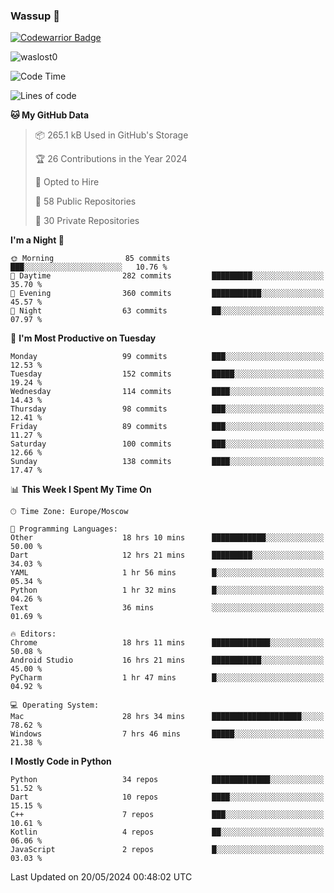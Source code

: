 ### Wassup 👋

[![Codewarrior Badge](https://www.codewars.com/users/waslost/badges/small)](https://www.codewars.com/users/waslost)

<p align="left"> <img src="https://komarev.com/ghpvc/?username=waslost0" alt="waslost0" /></p>

<!--START_SECTION:waka-->
![Code Time](http://img.shields.io/badge/Code%20Time-4%2C328%20hrs%2039%20mins-blue)

![Lines of code](https://img.shields.io/badge/From%20Hello%20World%20I%27ve%20Written-1.4%20million%20lines%20of%20code-blue)

**🐱 My GitHub Data** 

> 📦 265.1 kB Used in GitHub's Storage 
 > 
> 🏆 26 Contributions in the Year 2024
 > 
> 💼 Opted to Hire
 > 
> 📜 58 Public Repositories 
 > 
> 🔑 30 Private Repositories 
 > 
**I'm a Night 🦉** 

```text
🌞 Morning                85 commits          ███░░░░░░░░░░░░░░░░░░░░░░   10.76 % 
🌆 Daytime                282 commits         █████████░░░░░░░░░░░░░░░░   35.70 % 
🌃 Evening                360 commits         ███████████░░░░░░░░░░░░░░   45.57 % 
🌙 Night                  63 commits          ██░░░░░░░░░░░░░░░░░░░░░░░   07.97 % 
```
📅 **I'm Most Productive on Tuesday** 

```text
Monday                   99 commits          ███░░░░░░░░░░░░░░░░░░░░░░   12.53 % 
Tuesday                  152 commits         █████░░░░░░░░░░░░░░░░░░░░   19.24 % 
Wednesday                114 commits         ████░░░░░░░░░░░░░░░░░░░░░   14.43 % 
Thursday                 98 commits          ███░░░░░░░░░░░░░░░░░░░░░░   12.41 % 
Friday                   89 commits          ███░░░░░░░░░░░░░░░░░░░░░░   11.27 % 
Saturday                 100 commits         ███░░░░░░░░░░░░░░░░░░░░░░   12.66 % 
Sunday                   138 commits         ████░░░░░░░░░░░░░░░░░░░░░   17.47 % 
```


📊 **This Week I Spent My Time On** 

```text
🕑︎ Time Zone: Europe/Moscow

💬 Programming Languages: 
Other                    18 hrs 10 mins      ████████████░░░░░░░░░░░░░   50.00 % 
Dart                     12 hrs 21 mins      █████████░░░░░░░░░░░░░░░░   34.03 % 
YAML                     1 hr 56 mins        █░░░░░░░░░░░░░░░░░░░░░░░░   05.34 % 
Python                   1 hr 32 mins        █░░░░░░░░░░░░░░░░░░░░░░░░   04.26 % 
Text                     36 mins             ░░░░░░░░░░░░░░░░░░░░░░░░░   01.69 % 

🔥 Editors: 
Chrome                   18 hrs 11 mins      █████████████░░░░░░░░░░░░   50.08 % 
Android Studio           16 hrs 21 mins      ███████████░░░░░░░░░░░░░░   45.00 % 
PyCharm                  1 hr 47 mins        █░░░░░░░░░░░░░░░░░░░░░░░░   04.92 % 

💻 Operating System: 
Mac                      28 hrs 34 mins      ████████████████████░░░░░   78.62 % 
Windows                  7 hrs 46 mins       █████░░░░░░░░░░░░░░░░░░░░   21.38 % 
```

**I Mostly Code in Python** 

```text
Python                   34 repos            █████████████░░░░░░░░░░░░   51.52 % 
Dart                     10 repos            ████░░░░░░░░░░░░░░░░░░░░░   15.15 % 
C++                      7 repos             ███░░░░░░░░░░░░░░░░░░░░░░   10.61 % 
Kotlin                   4 repos             ██░░░░░░░░░░░░░░░░░░░░░░░   06.06 % 
JavaScript               2 repos             █░░░░░░░░░░░░░░░░░░░░░░░░   03.03 % 
```




 Last Updated on 20/05/2024 00:48:02 UTC
<!--END_SECTION:waka-->

